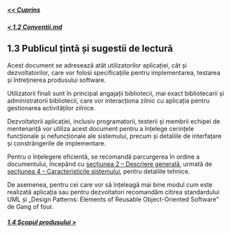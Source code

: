 ##### [<< Cuprins](../Cuprins.md)
##### [< 1.2 Convenții.md](1.2%20Convenții.md)
## 1.3 Publicul țintă și sugestii de lectură
Acest document se adresează atât utilizatorilor aplicației, cât și dezvoltatorilor, care vor folosi specificațiile pentru implementarea, testarea și întreținerea produsului software.   

Utilizatorii finali sunt în principal angajații bibliotecii, mai exact bibliotecarii și administratorii bibliotecii, care vor interacționa zilnic cu aplicația pentru gestionarea activităților zilnice.   

Dezvoltatorii aplicației, inclusiv programatorii, testerii și membrii echipei de mentenanță vor utiliza acest document pentru a înțelege cerințele funcționale și nefuncționale ale sistemului, precum și detaliile de interfațare și constrângerile de implementare.

Pentru o înțelegere eficientă, se recomandă parcurgerea în ordine a documentului, începând cu  [secțiunea 2 – Descriere generală](../2%20Descriere%20generala/2.0%20Overview.md), urmată de [secțiunea 4 – Caracteristicile sistemului](../4%20Caracteristici%20ale%20sistemului/4.0%20Overview.md), pentru detaliile tehnice.  

De asemenea, pentru cei care vor să înțeleagă mai bine modul cum este realizată aplicația sau pentru dezvoltatori recomandăm citirea standardului UML și „Design Patterns: Elements of Reusable Object-Oriented Software” de Gang of four.
##### [1.4 Scopul produsului >](1.4%20Scopul%20produsului.md)